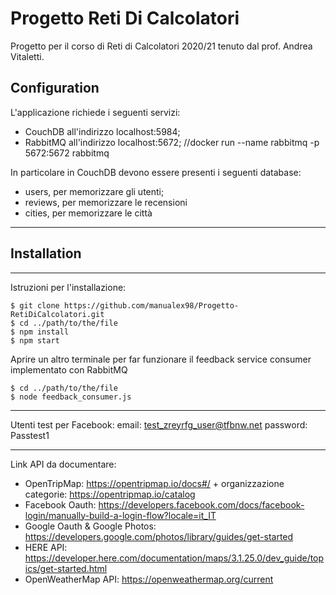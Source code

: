 # Progetto Reti Di Calcolatori
Progetto per il corso di Reti di Calcolatori 2020/21 tenuto dal prof. Andrea Vitaletti.

## Configuration
L'applicazione richiede i seguenti servizi:
* CouchDB all'indirizzo localhost:5984;
* RabbitMQ all'indirizzo localhost:5672;  //docker run --name rabbitmq -p 5672:5672 rabbitmq

In particolare in CouchDB devono essere presenti i seguenti database:
* users, per memorizzare gli utenti;
* reviews, per memorizzare le recensioni
* cities, per memorizzare le città


-----------------

## Installation
***
Istruzioni per l'installazione:
```
$ git clone https://github.com/manualex98/Progetto-RetiDiCalcolatori.git
$ cd ../path/to/the/file
$ npm install
$ npm start
```
Aprire un altro terminale per far funzionare il feedback service consumer implementato con RabbitMQ
```
$ cd ../path/to/the/file
$ node feedback_consumer.js
```

-----------------


Utenti test per Facebook:
email: 	test_zreyrfg_user@tfbnw.net
password: Passtest1

-----------------


Link API da documentare:
- OpenTripMap:  https://opentripmap.io/docs#/ + organizzazione categorie: https://opentripmap.io/catalog
- Facebook Oauth: https://developers.facebook.com/docs/facebook-login/manually-build-a-login-flow?locale=it_IT
- Google Oauth & Google Photos: https://developers.google.com/photos/library/guides/get-started
- HERE API: https://developer.here.com/documentation/maps/3.1.25.0/dev_guide/topics/get-started.html
- OpenWeatherMap API: https://openweathermap.org/current
